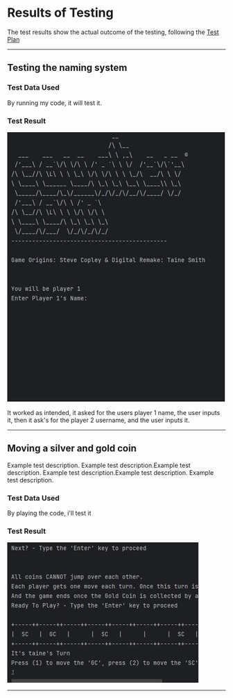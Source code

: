 # Results of Testing

The test results show the actual outcome of the testing, following the [Test Plan](test-plan.md)

---

## Testing the naming system



### Test Data Used

By running my code, it will test it.

### Test Result

![setup.gif](screenshots/setup.gif)

It worked as intended, it asked for the users player 1 name, the user inputs it, then it ask's for the player 2 username, and the user inputs it.

---

## Moving a silver and gold coin

Example test description. Example test description.Example test description. Example test description.Example test description. Example test description.

### Test Data Used

By playing the code, i'll test it

### Test Result

![Animation.2.5.gif](screenshots/Animation.2.5.gif)


---

